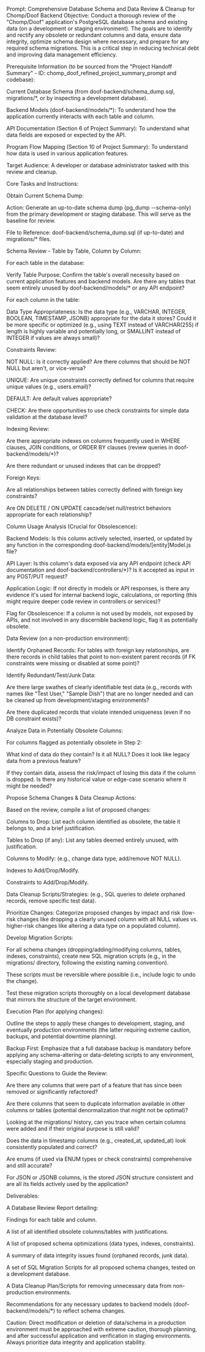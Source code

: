 Prompt: Comprehensive Database Schema and Data Review & Cleanup for Chomp/Doof Backend
Objective: Conduct a thorough review of the "Chomp/Doof" application's PostgreSQL database schema and existing data (on a development or staging environment). The goals are to identify and rectify any obsolete or redundant columns and data, ensure data integrity, optimize schema design where necessary, and prepare for any required schema migrations. This is a critical step in reducing technical debt and improving data management efficiency.

Prerequisite Information (to be sourced from the "Project Handoff Summary" - ID: chomp_doof_refined_project_summary_prompt and codebase):

Current Database Schema (from doof-backend/schema_dump.sql, migrations/*, or by inspecting a development database).

Backend Models (doof-backend/models/*): To understand how the application currently interacts with each table and column.

API Documentation (Section 6 of Project Summary): To understand what data fields are exposed or expected by the API.

Program Flow Mapping (Section 10 of Project Summary): To understand how data is used in various application features.

Target Audience: A developer or database administrator tasked with this review and cleanup.

Core Tasks and Instructions:

Obtain Current Schema Dump:

Action: Generate an up-to-date schema dump (pg_dump --schema-only) from the primary development or staging database. This will serve as the baseline for review.

File to Reference: doof-backend/schema_dump.sql (if up-to-date) and migrations/* files.

Schema Review - Table by Table, Column by Column:

For each table in the database:

Verify Table Purpose: Confirm the table's overall necessity based on current application features and backend models. Are there any tables that seem entirely unused by doof-backend/models/* or any API endpoint?

For each column in the table:

Data Type Appropriateness: Is the data type (e.g., VARCHAR, INTEGER, BOOLEAN, TIMESTAMP, JSONB) appropriate for the data it stores? Could it be more specific or optimized (e.g., using TEXT instead of VARCHAR(255) if length is highly variable and potentially long, or SMALLINT instead of INTEGER if values are always small)?

Constraints Review:

NOT NULL: Is it correctly applied? Are there columns that should be NOT NULL but aren't, or vice-versa?

UNIQUE: Are unique constraints correctly defined for columns that require unique values (e.g., users.email)?

DEFAULT: Are default values appropriate?

CHECK: Are there opportunities to use check constraints for simple data validation at the database level?

Indexing Review:

Are there appropriate indexes on columns frequently used in WHERE clauses, JOIN conditions, or ORDER BY clauses (review queries in doof-backend/models/*)?

Are there redundant or unused indexes that can be dropped?

Foreign Keys:

Are all relationships between tables correctly defined with foreign key constraints?

Are ON DELETE / ON UPDATE cascade/set null/restrict behaviors appropriate for each relationship?

Column Usage Analysis (Crucial for Obsolescence):

Backend Models: Is this column actively selected, inserted, or updated by any function in the corresponding doof-backend/models/[entity]Model.js file?

API Layer: Is this column's data exposed via any API endpoint (check API documentation and doof-backend/controllers/*)? Is it accepted as input in any POST/PUT request?

Application Logic: If not directly in models or API responses, is there any evidence it's used for internal backend logic, calculations, or reporting (this might require deeper code review in controllers or services)?

Flag for Obsolescence: If a column is not used by models, not exposed by APIs, and not involved in any discernible backend logic, flag it as potentially obsolete.

Data Review (on a non-production environment):

Identify Orphaned Records: For tables with foreign key relationships, are there records in child tables that point to non-existent parent records (if FK constraints were missing or disabled at some point)?

Identify Redundant/Test/Junk Data:

Are there large swathes of clearly identifiable test data (e.g., records with names like "Test User," "Sample Dish") that are no longer needed and can be cleaned up from development/staging environments?

Are there duplicated records that violate intended uniqueness (even if no DB constraint exists)?

Analyze Data in Potentially Obsolete Columns:

For columns flagged as potentially obsolete in Step 2:

What kind of data do they contain? Is it all NULL? Does it look like legacy data from a previous feature?

If they contain data, assess the risk/impact of losing this data if the column is dropped. Is there any historical value or edge-case scenario where it might be needed?

Propose Schema Changes & Data Cleanup Actions:

Based on the review, compile a list of proposed changes:

Columns to Drop: List each column identified as obsolete, the table it belongs to, and a brief justification.

Tables to Drop (if any): List any tables deemed entirely unused, with justification.

Columns to Modify: (e.g., change data type, add/remove NOT NULL).

Indexes to Add/Drop/Modify.

Constraints to Add/Drop/Modify.

Data Cleanup Scripts/Strategies: (e.g., SQL queries to delete orphaned records, remove specific test data).

Prioritize Changes: Categorize proposed changes by impact and risk (low-risk changes like dropping a clearly unused column with all NULL values vs. higher-risk changes like altering a data type on a populated column).

Develop Migration Scripts:

For all schema changes (dropping/adding/modifying columns, tables, indexes, constraints), create new SQL migration scripts (e.g., in the migrations/ directory, following the existing naming convention).

These scripts must be reversible where possible (i.e., include logic to undo the change).

Test these migration scripts thoroughly on a local development database that mirrors the structure of the target environment.

Execution Plan (for applying changes):

Outline the steps to apply these changes to development, staging, and eventually production environments (the latter requiring extreme caution, backups, and potential downtime planning).

Backup First: Emphasize that a full database backup is mandatory before applying any schema-altering or data-deleting scripts to any environment, especially staging and production.

Specific Questions to Guide the Review:

Are there any columns that were part of a feature that has since been removed or significantly refactored?

Are there columns that seem to duplicate information available in other columns or tables (potential denormalization that might not be optimal)?

Looking at the migrations/ history, can you trace when certain columns were added and if their original purpose is still valid?

Does the data in timestamp columns (e.g., created_at, updated_at) look consistently populated and correct?

Are enums (if used via ENUM types or check constraints) comprehensive and still accurate?

For JSON or JSONB columns, is the stored JSON structure consistent and are all its fields actively used by the application?

Deliverables:

A Database Review Report detailing:

Findings for each table and column.

A list of all identified obsolete columns/tables with justifications.

A list of proposed schema optimizations (data types, indexes, constraints).

A summary of data integrity issues found (orphaned records, junk data).

A set of SQL Migration Scripts for all proposed schema changes, tested on a development database.

A Data Cleanup Plan/Scripts for removing unnecessary data from non-production environments.

Recommendations for any necessary updates to backend models (doof-backend/models/*) to reflect schema changes.

Caution: Direct modification or deletion of data/schema in a production environment must be approached with extreme caution, thorough planning, and after successful application and verification in staging environments. Always prioritize data integrity and application stability.